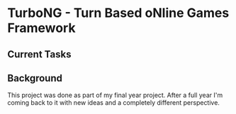# TurboNG - Turn Based oNline Games Framework

## Current Tasks

## Background
This project was done as part of my final year project. After a full year I'm coming back to it with new ideas and a
completely different perspective.